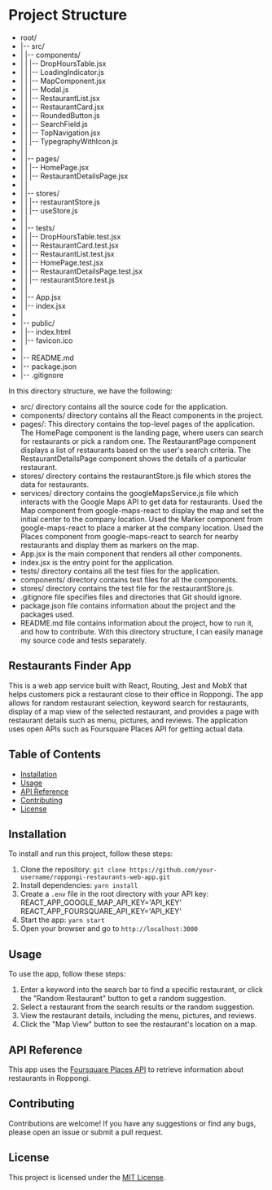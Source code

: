 # Project Structure

- root/
- |-- src/
- |   |-- components/
- |   |   |-- DropHoursTable.jsx
- |   |   |-- LoadingIndicator.js
- |   |   |-- MapComponent.jsx
- |   |   |-- Modal.js
- |   |   |-- RestaurantList.jsx
- |   |   |-- RestaurantCard.jsx
- |   |   |-- RoundedButton.js
- |   |   |-- SearchField.js
- |   |   |-- TopNavigation.jsx
- |   |   |-- TypegraphyWithIcon.js
- |   |
- |   |-- pages/
- |   |   |-- HomePage.jsx
- |   |   |-- RestaurantDetailsPage.jsx
- |   |
- |   |-- stores/
- |   |   |-- restaurantStore.js
- |   |   |-- useStore.js
- |   |
- |   |-- tests/
- |   |   |-- DropHoursTable.test.jsx
- |   |   |-- RestaurantCard.test.jsx
- |   |   |-- RestaurantList.test.jsx
- |   |   |-- HomePage.test.jsx
- |   |   |-- RestaurantDetailsPage.test.jsx
- |   |   |-- restaurantStore.test.js
- |   |
- |   |-- App.jsx
- |   |-- index.jsx
- |
- |-- public/
- |   |-- index.html
- |   |-- favicon.ico
- |
- |-- README.md
- |-- package.json
- |-- .gitignore

In this directory structure, we have the following:
- src/ directory contains all the source code for the application.
- components/ directory contains all the React components in the project.
- pages/: This directory contains the top-level pages of the application.
The HomePage component is the landing page, where users can search for restaurants or pick a random one.
The RestaurantPage component displays a list of restaurants based on the user's search criteria.
The RestaurantDetailsPage component shows the details of a particular restaurant.
- stores/ directory contains the restaurantStore.js file which stores the data for restaurants.
- services/ directory contains the googleMapsService.js file which interacts with the Google Maps API to get data for restaurants.
Used the Map component from google-maps-react to display the map and set the initial center to the company location.
Used the Marker component from google-maps-react to place a marker at the company location.
Used the Places component from google-maps-react to search for nearby restaurants and display them as markers on the map.
- App.jsx is the main component that renders all other components.
- index.jsx is the entry point for the application.
- tests/ directory contains all the test files for the application.
- components/ directory contains test files for all the components.
- stores/ directory contains the test file for the restaurantStore.js.
- .gitignore file specifies files and directories that Git should ignore.
- package.json file contains information about the project and the packages used.
- README.md file contains information about the project, how to run it, and how to contribute.
With this directory structure, I can easily manage my source code and tests separately.



## Restaurants Finder App

This is a web app service built with React, Routing, Jest and MobX that helps customers pick a restaurant close to their office in Roppongi. The app allows for random restaurant selection, keyword search for restaurants, display of a map view of the selected restaurant, and provides a page with restaurant details such as menu, pictures, and reviews. The application uses open APIs such as Foursquare Places API for getting actual data.

## Table of Contents

- [Installation](#installation)
- [Usage](#usage)
- [API Reference](#api-reference)
- [Contributing](#contributing)
- [License](#license)

## Installation

To install and run this project, follow these steps:

1. Clone the repository: `git clone https://github.com/your-username/roppongi-restaurants-web-app.git`
2. Install dependencies: `yarn install`
3. Create a `.env` file in the root directory with your API key:
   REACT_APP_GOOGLE_MAP_API_KEY='API_KEY'
   REACT_APP_FOURSQUARE_API_KEY='API_KEY'
4. Start the app: `yarn start`
5. Open your browser and go to `http://localhost:3000`

## Usage

To use the app, follow these steps:

1. Enter a keyword into the search bar to find a specific restaurant, or click the "Random Restaurant" button to get a random suggestion.
2. Select a restaurant from the search results or the random suggestion.
3. View the restaurant details, including the menu, pictures, and reviews.
4. Click the "Map View" button to see the restaurant's location on a map.

## API Reference

This app uses the [Foursquare Places API](https://developer.foursquare.com/docs/places-api/) to retrieve information about restaurants in Roppongi.

## Contributing

Contributions are welcome! If you have any suggestions or find any bugs, please open an issue or submit a pull request.

## License

This project is licensed under the [MIT License](https://opensource.org/licenses/MIT).
